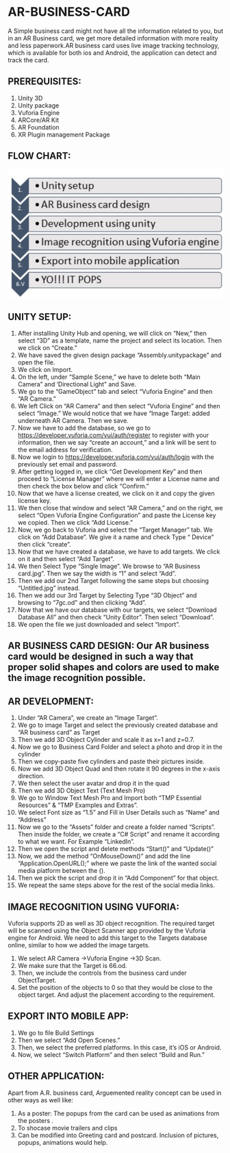 # AR-BUSINESS-CARD
A Simple business card might not have all the information related to you, but in an AR Business card, we get more detailed information with more reality and less paperwork.AR business card uses live image tracking technology, which is available for both ios and Android, the application can detect and track the card.

## PREREQUISITES:
1. Unity 3D
2. Unity package
3. Vuforia Engine
4. ARCore/AR Kit
5. AR Foundation
6. XR Plugin management Package

## FLOW CHART:
![](flow.jpg)
                          
## UNITY SETUP:
1. After installing Unity Hub and opening, we will click on “New,” then select “3D” as a template, name the project and select its location. Then we click on “Create.”
2. We have saved the given design package “Assembly.unitypackage” and open the file.
3. We click on Import.
4. On the left, under “Sample Scene,” we have to delete both “Main Camera” and ‘Directional Light” and Save.
5. We go to the “GameObject” tab and select “Vuforia Engine” and then “AR Camera.”
6. We left Click on “AR Camera” and then select “Vuforia Engine” and then select “Image.” We would notice that we have “Image Target: added underneath AR Camera. Then we save.
7. Now we have to add the database, so we go to https://developer.vuforia.com/vui/auth/register to register with your information, then we say “create an account,” and a link will be sent to the email address for verification. 
8. Now we login to https://developer.vuforia.com/vui/auth/login with the previously set email and password.
9. After getting logged in, we click “Get Development Key” and then proceed to “License Manager” where we will enter a License name and then check the box below and click “Confirm.”
10. Now that we have a license created, we click on it and copy the given license key.
11. We then close that window and select “AR Camera,” and on the right, we select “Open Vuforia Engine Configuration” and paste the License key we copied. Then we click “Add License.”
12. Now, we go back to Vuforia and select the “Target Manager” tab. We click on “Add Database”. We give it a name and check Type “ Device” then click “create”.
13. Now that we have created a database, we have to add targets. We click on it and then select “Add Target”.
14. We then Select Type “Single Image”. We browse to “AR Business card.jpg”. Then we say the width is “1” and select “Add”.
15. Then we add our 2nd Target following the same steps but choosing “Untitled.jpg” instead.
16. Then we add our 3rd Target by Selecting Type “3D Object” and browsing to “7gc.od” and then clicking “Add”.
17. Now that we have our database with our targets, we select “Download Database All” and then check “Unity Editor”. Then select “Download”.
18. We open the file we just downloaded and select “Import”.



## AR BUSINESS CARD DESIGN:  Our AR business card would be designed in such a way that proper solid shapes and colors are used to make the image recognition possible. 
## AR DEVELOPMENT:
1. Under “AR Camera”, we create an “Image Target”.
2. We go to image Target and select the previously created database and “AR business card” as Target
3. Then we add 3D Object  Cylinder and scale it as x=1 and z=0.7.
4. Now we go to Business Card Folder and select a photo and drop it in the cylinder
5. Then we copy-paste five cylinders and paste their pictures inside.
6. Now we add 3D Object  Quad and then rotate it 90 degrees in the x-axis direction.
7. We then select the user avatar and drop it in the quad
8. Then we add 3D Object Text (Text Mesh Pro)
9. We go to Window  Text Mesh Pro and Import both “TMP Essential Resources” & “TMP Examples and Extras”.
10. We select Font size as “1.5” and Fill in User Details such as “Name” and “Address”
11. Now we go to the “Assets” folder and create a folder named “Scripts”. Then inside the folder, we create a “C# Script” and rename it according to what we want. For Example “LinkedIn”.
12. Then we open the script and delete methods “Start()” and “Update()”
13. Now, we add the method “OnMouseDown()” and add the line “Application.OpenURL();” where we paste the link of the wanted social media platform between the ().
14. Then we pick the script and drop it in “Add Component” for that object.
15. We repeat the same steps above for the rest of the social media links.
 
## IMAGE RECOGNITION USING VUFORIA:
Vuforia supports 2D as well as 3D object recognition. The required target will be scanned using the Object Scanner app provided by the Vuforia engine for Android. We need to add this target to the Targets database online, similar to how we added the image targets.
1. We select AR Camera ->Vuforia Engine ->3D Scan.
2. We make sure that the Target is 66.od.
3. Then, we include the controls from the business card under ObjectTarget.
4. Set the position of the objects to 0 so that they would be close to the object target. And adjust the placement according to the requirement.

## EXPORT INTO MOBILE APP:
1. We go to file  Build Settings
2. Then we select “Add Open Scenes.”
3. Then, we select the preferred platforms. In this case, it’s iOS or Android.
4. Now, we select “Switch Platform” and then select “Build and Run.”

## OTHER APPLICATION:
Apart from A.R. business card, Arguemented reality concept can be used in other ways as well like:
1. As a poster: The popups from the card can be used as animations from the posters .
2. To shocase movie trailers and clips 
3. Can be modified into Greeting card and postcard. Inclusion  of pictures, popups, animations would help.
